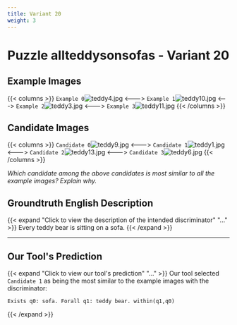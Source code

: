 ```yaml
---
title: Variant 20
weight: 3
---
```


# Puzzle allteddysonsofas - Variant 20

## Example Images
{{< columns >}}
`Example 0`![teddy4.jpg](/natscene_data/images/teddy4.jpg)
<--->
`Example 1`![teddy10.jpg](/natscene_data/images/teddy10.jpg)
<--->
`Example 2`![teddy3.jpg](/natscene_data/images/teddy3.jpg)
<--->
`Example 3`![teddy11.jpg](/natscene_data/images/teddy11.jpg)
{{< /columns >}}

## Candidate Images
{{< columns >}}
`Candidate 0`![teddy9.jpg](/natscene_data/images/teddy9.jpg)
<--->
`Candidate 1`![teddy1.jpg](/natscene_data/images/teddy1.jpg)
<--->
`Candidate 2`![teddy13.jpg](/natscene_data/images/teddy13.jpg)
<--->
`Candidate 3`![teddy6.jpg](/natscene_data/images/teddy6.jpg)
{{< /columns >}}

*Which candidate among the above candidates is most similar to all the example images? Explain why.*

## Groundtruth English Description

{{< expand "Click to view the description of the intended discriminator" "..." >}}
Every teddy bear is sitting on a sofa.
{{< /expand >}}

---



## Our Tool's Prediction

{{< expand "Click to view our tool's prediction" "..." >}}
Our tool selected `Candidate 1` as being the most similar to the example images with the discriminator:
```plaintext
Exists q0: sofa. Forall q1: teddy bear. within(q1,q0)
```
{{< /expand >}}
